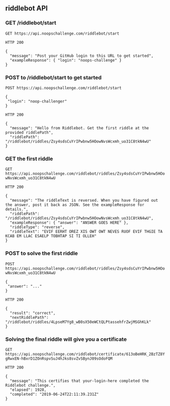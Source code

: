 
## riddlebot API


### GET /riddlebot/start

`GET https://api.noopschallenge.com/riddlebot/start`

`HTTP 200`

```
{
  "message": "Post your GitHub login to this URL to get started",
  "exampleResponse": { "login": "noops-challenge" }
}
```


### POST to /riddlebot/start to get started

`POST https://api.noopschallenge.com/riddlebot/start`


```
{
 "login": "noop-challenger"
}
```

`HTTP 200`

```
{
  "message": "Hello from Riddlebot. Get the first riddle at the provided riddlePath",
  "riddlePath": "/riddlebot/riddles/Zsy4sdsCuYrIPwbnw5HOowNvsWcxmh_uo31C8tkN4wU"
}
```


### GET the first riddle

`GET https://api.noopschallenge.com/riddlebot/riddles/Zsy4sdsCuYrIPwbnw5HOowNvsWcxmh_uo31C8tkN4wU`

`HTTP 200`

```
{
  "message": "The riddleText is reversed. When you have figured out the answer, post it back as JSON. See the exampleResponse for details.",
  "riddlePath": "/riddlebot/riddles/Zsy4sdsCuYrIPwbnw5HOowNvsWcxmh_uo31C8tkN4wU",
  "exampleResponse": { "answer": "ANSWER GOES HERE" },
  "riddleType": "reverse",
  "riddleText": "EVIF EERHT OREZ XIS OWT OWT NEVES RUOF EVIF THGIE TA KCAB EM LLAC ESAELP TOBHTAP SI TI OLLEH"
}
```


### POST to solve the first riddle

`POST https://api.noopschallenge.com/riddlebot/riddles/Zsy4sdsCuYrIPwbnw5HOowNvsWcxmh_uo31C8tkN4wU`


```
{
 "answer": "..."
}
```

`HTTP 200`

```
{
  "result": "correct",
  "nextRiddlePath": "/riddlebot/riddles/4LpseM7Yg8_wB0sX50eWCtQLPtassehfrZwjMSGhKLk"
}
```


### Solving the final riddle will give you a certificate

`GET https://api.noopschallenge.com/riddlebot/certificate/613oBeHRK_2BzTZ8YgRwxEN-hBxrD1ZOnRspvSuJ4hJks8svZvSBynJ09sOdoFQM`

`HTTP 200`

```
{
  "message": "This certifies that your-login-here completed the Riddlebot challenge.",
  "elapsed": 1928,
  "completed": "2019-06-24T22:11:39.231Z"
}
```

